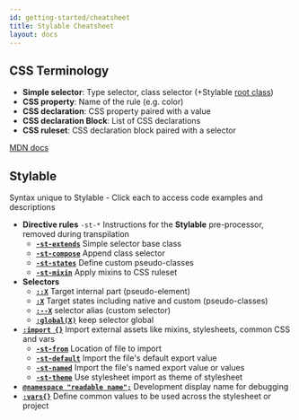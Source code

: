 ```yaml
---
id: getting-started/cheatsheet
title: Stylable Cheatsheet
layout: docs
---
```



## CSS Terminology

 * **Simple selector**: Type selector, class selector (+Stylable [root class](../references/root.md))
 * **CSS property**: Name of the rule (e.g. color)
 * **CSS declaration**: CSS property paired with a value
 * **CSS declaration Block**: List of CSS declarations
 * **CSS ruleset**: CSS declaration block paired with a selector

<a href=“https://developer.mozilla.org/en-US/docs/Learn/CSS/Introduction_to_CSS/Syntax#CSS_Declarations” target=“_blank”>MDN docs</a>

## Stylable

Syntax unique to Stylable - Click each to access code examples and descriptions

 * **Directive rules** `-st-*` Instructions for the **Stylable** pre-processor, removed during transpilation
    * [**`-st-extends`**](../references/extend-stylesheet.md) Simple selector base class
    * [**`-st-compose`**](../references/compose-css-class.md) Append class selector
    * [**`-st-states`**](../references/pseudo-classes.md) Define custom pseudo-classes
    * [**`-st-mixin`**](../references/mixin-syntax.md) Apply mixins to CSS ruleset
* **Selectors**
    * [**`::X`**](../references/pseudo-elements.md) Target internal part (pseudo-element) 
    * [**`:X`**](../references/pseudo-classes.md) Target states including native and custom (pseudo-classes)
    * [**`:--X`**](../references/custom-selectors.md) selector alias (custom selector)
    * [**`:global(X)`**](../references/global-selectors.md) keep selector global
* [**`:import {}`**](../references/imports.md) Import external assets like mixins, stylesheets, common CSS and vars
    * [**`-st-from`**](../references/imports.md) Location of file to import
    * [**`-st-default`**](../references/imports.md) Import the file's default export value
    * [**`-st-named`**](../references/imports.md) Import the file's named export value or values
    * [**`-st-theme`**](../references/theme.md) Use stylesheet import as theme of stylesheet
* [**`@namespace "readable name";`**](../references/namespace.md) Development display name for debugging
* [**`:vars{}`**](../references/variables.md) Define common values to be used across the stylesheet or project
